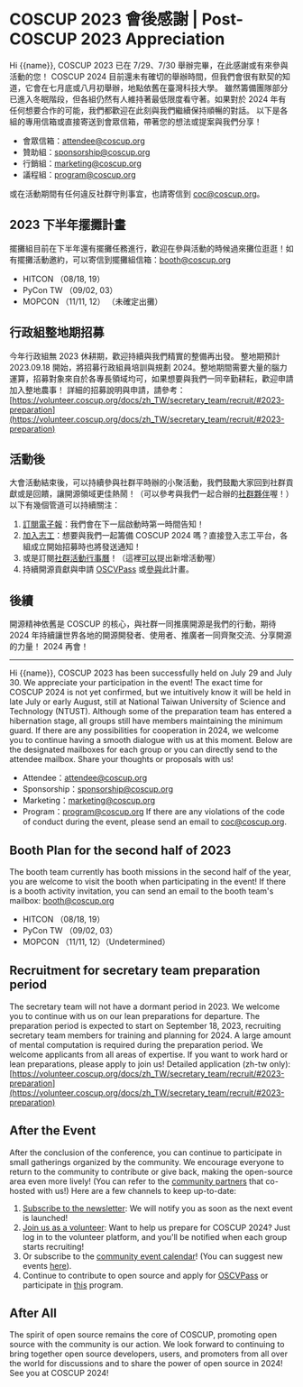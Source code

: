 # COSCUP 2023 會後感謝 | Post-COSCUP 2023 Appreciation

Hi {{name}},
COSCUP 2023 已在 7/29、7/30 舉辦完畢，在此感謝或有來參與活動的您！
COSCUP 2024 目前還未有確切的舉辦時間，但我們會很有默契的知道，它會在七月底或八月初舉辦，地點依舊在臺灣科技大學。
雖然籌備團隊部分已進入冬眠階段，但各組仍然有人維持著最低限度看守著。如果對於 2024 年有任何想要合作的可能，我們都歡迎在此刻與我們繼續保持順暢的對話。
以下是各組的專用信箱或直接寄送到會眾信箱，帶著您的想法或提案與我們分享！

- 會眾信箱：[attendee@coscup.org](mailto:attendee@coscup.org)
- 贊助組：[sponsorship@coscup.org](mailto:sponsorship@coscup.org)
- 行銷組：[marketing@coscup.org](mailto:marketing@coscup.org)
- 議程組：[program@coscup.org](mailto:program@coscup.org)

或在活動期間有任何違反社群守則事宜，也請寄信到 [coc@coscup.org](mailto:coc@coscup.org)。

## 2023 下半年擺攤計畫

擺攤組目前在下半年還有擺攤任務進行，歡迎在參與活動的時候過來攤位逛逛！如有擺攤活動邀約，可以寄信到擺攤組信箱：[booth@coscup.org](mailto:booth@coscup.org)

- HITCON （08/18, 19）
- PyCon TW （09/02, 03）
- MOPCON （11/11, 12） （未確定出攤）

## 行政組整地期招募

今年行政組無 2023 休耕期，歡迎持續與我們精實的整備再出發。
整地期預計 2023.09.18 開始，將招募行政組員培訓與規劃 2024。整地期間需要大量的腦力運算，招募對象來自於各專長領域均可，如果想要與我們一同辛勤耕耘，歡迎申請加入整地農事！
詳細的招募說明與申請，請參考：[https://volunteer.coscup.org/docs/zh_TW/secretary_team/recruit/#2023-preparation](https://volunteer.coscup.org/docs/zh_TW/secretary_team/recruit/#2023-preparation)

## 活動後

大會活動結束後，可以持續參與社群平時辦的小聚活動，我們鼓勵大家回到社群貢獻或是回饋，讓開源領域更佳熱鬧！（可以參考與我們一起合辦的[社群夥伴](https://coscup.org/2023/zh-TW/community)喔！）
以下有幾個管道可以持續關注：

1. [訂閱電子報](https://secretary.coscup.org/subscribe/coscup)：我們會在下一屆啟動時第一時間告知！
2. [加入志工](https://volunteer.coscup.org/)：想要與我們一起籌備 COSCUP 2024 嗎？直接登入志工平台，各組成立開始招募時也將發送通知！
3. 或是訂閱[社群活動行事曆](https://calendar.google.com/calendar/embed?src=p09uh8cg4uvt2ij4obf45cltsk%40group.calendar.google.com&ctz=Asia%2FTaipei)！（這裡[可以](https://forms.gle/J52atxyfXHy3mhed9)提出新增活動喔）
4. 持續開源貢獻與申請 [OSCVPass](https://ocf.tw/p/oscvpass/) 或[參與](https://github.com/ocftw/OSCVPass/)此計畫。

## 後續

開源精神依舊是 COSCUP 的核心，與社群一同推廣開源是我們的行動，期待 2024 年持續讓世界各地的開源開發者、使用者、推廣者一同齊聚交流、分享開源的力量！
2024 再會！

---

Hi {{name}},
COSCUP 2023 has been successfully held on July 29 and July 30. We appreciate your participation in the event!
The exact time for COSCUP 2024 is not yet confirmed, but we intuitively know it will be held in late July or early August, still at National Taiwan University of Science and Technology (NTUST).
Although some of the preparation team has entered a hibernation stage, all groups still have members maintaining the minimum guard. If there are any possibilities for cooperation in 2024, we welcome you to continue having a smooth dialogue with us at this moment.
Below are the designated mailboxes for each group or you can directly send to the attendee mailbox. Share your thoughts or proposals with us!

- Attendee：[attendee@coscup.org](mailto:attendee@coscup.org)
- Sponsorship：[sponsorship@coscup.org](mailto:sponsorship@coscup.org)
- Marketing：[marketing@coscup.org](mailto:marketing@coscup.org)
- Program：[program@coscup.org](mailto:program@coscup.org)
  If there are any violations of the code of conduct during the event, please send an email to [coc@coscup.org](mailto:coc@coscup.org).

## Booth Plan for the second half of 2023

The booth team currently has booth missions in the second half of the year, you are welcome to visit the booth when participating in the event! If there is a booth activity invitation, you can send an email to the booth team's mailbox: [booth@coscup.org](mailto:booth@coscup.org)

- HITCON （08/18, 19）
- PyCon TW （09/02, 03）
- MOPCON （11/11, 12）（Undetermined）

## Recruitment for secretary team preparation period

The secretary team will not have a dormant period in 2023. We welcome you to continue with us on our lean preparations for departure.
The preparation period is expected to start on September 18, 2023, recruiting secretary team members for training and planning for 2024. A large amount of mental computation is required during the preparation period. We welcome applicants from all areas of expertise. If you want to work hard or lean preparations, please apply to join us!
Detailed application (zh-tw only): [https://volunteer.coscup.org/docs/zh_TW/secretary_team/recruit/#2023-preparation](https://volunteer.coscup.org/docs/zh_TW/secretary_team/recruit/#2023-preparation)

## After the Event

After the conclusion of the conference, you can continue to participate in small gatherings organized by the community. We encourage everyone to return to the community to contribute or give back, making the open-source area even more lively! (You can refer to the [community partners](https://coscup.org/2023/en/community) that co-hosted with us!)
Here are a few channels to keep up-to-date:

1. [Subscribe to the newsletter](https://secretary.coscup.org/subscribe/coscup): We will notify you as soon as the next event is launched!
2. [Join us as a volunteer](https://volunteer.coscup.org/): Want to help us prepare for COSCUP 2024? Just log in to the volunteer platform, and you'll be notified when each group starts recruiting!
3. Or subscribe to the [community event calendar](https://calendar.google.com/calendar/embed?src=p09uh8cg4uvt2ij4obf45cltsk%40group.calendar.google.com&ctz=Asia%2FTaipei)! (You can suggest new events [here](https://forms.gle/J52atxyfXHy3mhed9)).
4. Continue to contribute to open source and apply for [OSCVPass](https://ocf.tw/p/oscvpass/) or participate in [this](https://github.com/ocftw/OSCVPass/) program.

## After All

The spirit of open source remains the core of COSCUP, promoting open source with the community is our action. We look forward to continuing to bring together open source developers, users, and promoters from all over the world for discussions and to share the power of open source in 2024!
See you at COSCUP 2024!
